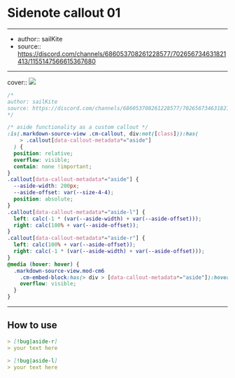 

# Sidenote callout 01

---

- author:: sailKite
- source:: https://discord.com/channels/686053708261228577/702656734631821413/1155147566615367680

---

cover:: ![](https://i.imgur.com/z64RVEY.png)

```css
/*
author: sailKite
source: https://discord.com/channels/686053708261228577/702656734631821413/1155147566615367680
*/

/* aside functionality as a custom callout */
:is(.markdown-source-view .cm-callout, div:not([class])):has(
    > .callout[data-callout-metadata*="aside"]
  ) {
  position: relative;
  overflow: visible;
  contain: none !important;
}
.callout[data-callout-metadata*="aside"] {
  --aside-width: 200px;
  --aside-offset: var(--size-4-4);
  position: absolute;
}
.callout[data-callout-metadata*="aside-l"] {
  left: calc(-1 * (var(--aside-width) + var(--aside-offset)));
  right: calc(100% + var(--aside-offset));
}
.callout[data-callout-metadata*="aside-r"] {
  left: calc(100% + var(--aside-offset));
  right: calc(-1 * (var(--aside-width) + var(--aside-offset)));
}
@media (hover: hover) {
  .markdown-source-view.mod-cm6
    .cm-embed-block:has(> div > [data-callout-metadata*="aside"]):hover {
    overflow: visible;
  }
}
```

---

## How to use

```md
> [!bug|aside-r]
> your text here
```

```md
> [!bug|aside-l]
> your text here
```
